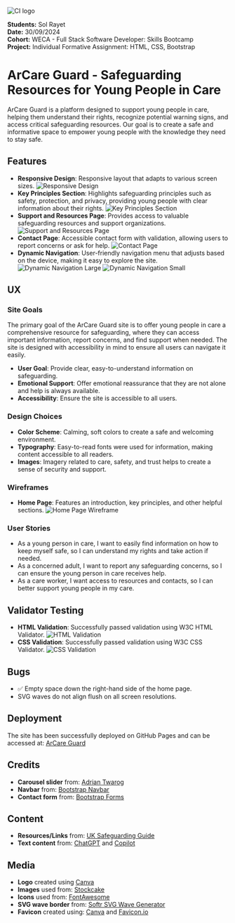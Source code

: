 ![CI logo](https://codeinstitute.s3.amazonaws.com/fullstack/ci_logo_small.png)

**Students:** Sol Rayet   
**Date:** 30/09/2024   
**Cohort:** WECA - Full Stack Software Developer: Skills Bootcamp  
**Project:** Individual Formative Assignment: HTML, CSS, Bootstrap

# ArCare Guard - Safeguarding Resources for Young People in Care

ArCare Guard is a platform designed to support young people in care, helping them understand their rights, recognize potential warning signs, and access critical safeguarding resources. Our goal is to create a safe and informative space to empower young people with the knowledge they need to stay safe.

## Features

- **Responsive Design**: Responsive layout that adapts to various screen sizes.
![Responsive Design](./assets/images/arc-rd.png)
- **Key Principles Section**: Highlights safeguarding principles such as safety, protection, and privacy, providing young people with clear information about their rights.
![Key Principles Section](./assets/images/keyps.png)
- **Support and Resources Page**: Provides access to valuable safeguarding resources and support organizations.
![Support and Resources Page](./assets/images/S&R.png)
- **Contact Page**: Accessible contact form with validation, allowing users to report concerns or ask for help.
![Contact Page](./assets/images/contact.png)
- **Dynamic Navigation**: User-friendly navigation menu that adjusts based on the device, making it easy to explore the site.
![Dynamic Navigation Large](./assets/images/nav-lg.png)
![Dynamic Navigation Small](./assets/images/nav-sm.png)

## UX

### Site Goals

The primary goal of the ArCare Guard site is to offer young people in care a comprehensive resource for safeguarding, where they can access important information, report concerns, and find support when needed. The site is designed with accessibility in mind to ensure all users can navigate it easily.

- **User Goal**: Provide clear, easy-to-understand information on safeguarding.
- **Emotional Support**: Offer emotional reassurance that they are not alone and help is always available.
- **Accessibility**: Ensure the site is accessible to all users.

### Design Choices

- **Color Scheme**: Calming, soft colors to create a safe and welcoming environment.
- **Typography**: Easy-to-read fonts were used for information, making content accessible to all readers.
- **Images**: Imagery related to care, safety, and trust helps to create a sense of security and support.

### Wireframes

- **Home Page**: Features an introduction, key principles, and other helpful sections.
![Home Page Wireframe](./assets/images/WIreframes/all.png)

### User Stories

- As a young person in care, I want to easily find information on how to keep myself safe, so I can understand my rights and take action if needed.
- As a concerned adult, I want to report any safeguarding concerns, so I can ensure the young person in care receives help.
- As a care worker, I want access to resources and contacts, so I can better support young people in my care.

## Validator Testing

- **HTML Validation**: Successfully passed validation using W3C HTML Validator.
![HTML Validation](./assets/images/html-valid.png)
- **CSS Validation**: Successfully passed validation using W3C CSS Validator.
![CSS Validation](./assets/images/css-valid.png)

## Bugs

- ✅ Empty space down the right-hand side of the home page.
- SVG waves do not align flush on all screen resolutions.

## Deployment

The site has been successfully deployed on GitHub Pages and can be accessed at: [ArCare Guard](https://rayet01.github.io/ArCare-Guard/index.html)

## Credits

- **Carousel slider** from: [Adrian Twarog](https://dev.to/adriantwarog/carousel-slider-tutorial-bootstrap-5-37ha)
- **Navbar** from: [Bootstrap Navbar](https://getbootstrap.com/docs/5.0/components/navbar/)
- **Contact form** from: [Bootstrap Forms](https://getbootstrap.com/docs/5.0/forms/)

## Content

- **Resources/Links** from: [UK Safeguarding Guide](https://www.gov.uk/guidance/district-provision-tool/safeguarding)
- **Text content** from: [ChatGPT](https://chatgpt.com) and [Copilot](https://copilot.microsoft.com)

## Media

- **Logo** created using [Canva](https://www.canva.com)
- **Images** used from: [Stockcake](https://www.stockcake.com)
- **Icons** used from: [FontAwesome](https://fontawesome.com)
- **SVG wave border** from: [Softr SVG Wave Generator](https://www.softr.io/tools/svg-wave-generator)
- **Favicon** created using: [Canva](https://www.canva.com) and [Favicon.io](https://favicon.io/favicon-converter)
